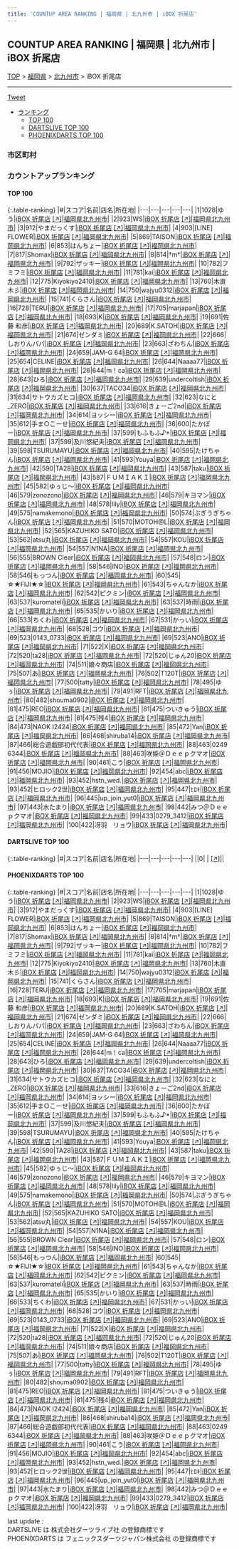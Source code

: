 ```yaml
---
title: 'COUNTUP AREA RANKING | 福岡県 | 北九州市 | iBOX 折尾店'
---
```

## COUNTUP AREA RANKING | 福岡県 | 北九州市 | iBOX 折尾店

[TOP](/darts/rank/) > [福岡県](/darts/rank/福岡県/) > [北九州市](/darts/rank/福岡県/北九州市/) > iBOX 折尾店

___

<a href="https://twitter.com/share?ref_src=twsrc%5Etfw" data-text="COUNTUP AREA RANKING | 福岡県北九州市iBOX 折尾店" class="twitter-share-button" data-hashtags="DARTSLIVE,PHOENIXDARTS,darts,ダーツ" data-show-count="false">Tweet</a>

* [ランキング](#カウントアップランキング)
    * [TOP 100](#top-100)
    * [DARTSLIVE TOP 100](#dartslive-top-100)
    * [PHOENIXDARTS TOP 100](#phoenixdarts-top-100)

### 市区町村

<ul>

</ul>

### カウントアップランキング

#### TOP 100



{:.table-ranking}
|#|スコア|名前|店名|所在地|
|---|---|---|---|---|
|1|1028|<span class="rank-name-pd">ゆう</span>|<a href="/darts/rank/shops/46142.html">iBOX 折尾店</a> <a href="https://vs.phoenixdarts.com/jp/shop/shopDetailInfo/s_46142?s_seq=46142">[↗]</a>|<a href="/darts/rank/福岡県/北九州市">福岡県北九州市</a>|
|2|923|<span class="rank-name-pd">WS</span>|<a href="/darts/rank/shops/46142.html">iBOX 折尾店</a> <a href="https://vs.phoenixdarts.com/jp/shop/shopDetailInfo/s_46142?s_seq=46142">[↗]</a>|<a href="/darts/rank/福岡県/北九州市">福岡県北九州市</a>|
|3|912|<span class="rank-name-pd">やまだっくす</span>|<a href="/darts/rank/shops/46142.html">iBOX 折尾店</a> <a href="https://vs.phoenixdarts.com/jp/shop/shopDetailInfo/s_46142?s_seq=46142">[↗]</a>|<a href="/darts/rank/福岡県/北九州市">福岡県北九州市</a>|
|4|903|<span class="rank-name-pd">[LINE] FLOWER</span>|<a href="/darts/rank/shops/46142.html">iBOX 折尾店</a> <a href="https://vs.phoenixdarts.com/jp/shop/shopDetailInfo/s_46142?s_seq=46142">[↗]</a>|<a href="/darts/rank/福岡県/北九州市">福岡県北九州市</a>|
|5|869|<span class="rank-name-pd">TAISON</span>|<a href="/darts/rank/shops/46142.html">iBOX 折尾店</a> <a href="https://vs.phoenixdarts.com/jp/shop/shopDetailInfo/s_46142?s_seq=46142">[↗]</a>|<a href="/darts/rank/福岡県/北九州市">福岡県北九州市</a>|
|6|853|<span class="rank-name-pd">はんちょー</span>|<a href="/darts/rank/shops/46142.html">iBOX 折尾店</a> <a href="https://vs.phoenixdarts.com/jp/shop/shopDetailInfo/s_46142?s_seq=46142">[↗]</a>|<a href="/darts/rank/福岡県/北九州市">福岡県北九州市</a>|
|7|817|<span class="rank-name-pd">Shomax</span>|<a href="/darts/rank/shops/46142.html">iBOX 折尾店</a> <a href="https://vs.phoenixdarts.com/jp/shop/shopDetailInfo/s_46142?s_seq=46142">[↗]</a>|<a href="/darts/rank/福岡県/北九州市">福岡県北九州市</a>|
|8|814|<span class="rank-name-pd">†m†</span>|<a href="/darts/rank/shops/46142.html">iBOX 折尾店</a> <a href="https://vs.phoenixdarts.com/jp/shop/shopDetailInfo/s_46142?s_seq=46142">[↗]</a>|<a href="/darts/rank/福岡県/北九州市">福岡県北九州市</a>|
|9|792|<span class="rank-name-pd">ザッキー</span>|<a href="/darts/rank/shops/46142.html">iBOX 折尾店</a> <a href="https://vs.phoenixdarts.com/jp/shop/shopDetailInfo/s_46142?s_seq=46142">[↗]</a>|<a href="/darts/rank/福岡県/北九州市">福岡県北九州市</a>|
|10|782|<span class="rank-name-pd">フミフミ</span>|<a href="/darts/rank/shops/46142.html">iBOX 折尾店</a> <a href="https://vs.phoenixdarts.com/jp/shop/shopDetailInfo/s_46142?s_seq=46142">[↗]</a>|<a href="/darts/rank/福岡県/北九州市">福岡県北九州市</a>|
|11|781|<span class="rank-name-pd">kai</span>|<a href="/darts/rank/shops/46142.html">iBOX 折尾店</a> <a href="https://vs.phoenixdarts.com/jp/shop/shopDetailInfo/s_46142?s_seq=46142">[↗]</a>|<a href="/darts/rank/福岡県/北九州市">福岡県北九州市</a>|
|12|775|<span class="rank-name-pd">Kiyokiyo2410</span>|<a href="/darts/rank/shops/46142.html">iBOX 折尾店</a> <a href="https://vs.phoenixdarts.com/jp/shop/shopDetailInfo/s_46142?s_seq=46142">[↗]</a>|<a href="/darts/rank/福岡県/北九州市">福岡県北九州市</a>|
|13|760|<span class="rank-name-pd">木直木彡</span>|<a href="/darts/rank/shops/46142.html">iBOX 折尾店</a> <a href="https://vs.phoenixdarts.com/jp/shop/shopDetailInfo/s_46142?s_seq=46142">[↗]</a>|<a href="/darts/rank/福岡県/北九州市">福岡県北九州市</a>|
|14|750|<span class="rank-name-pd">wajyu0312</span>|<a href="/darts/rank/shops/46142.html">iBOX 折尾店</a> <a href="https://vs.phoenixdarts.com/jp/shop/shopDetailInfo/s_46142?s_seq=46142">[↗]</a>|<a href="/darts/rank/福岡県/北九州市">福岡県北九州市</a>|
|15|741|<span class="rank-name-pd">くらさん</span>|<a href="/darts/rank/shops/46142.html">iBOX 折尾店</a> <a href="https://vs.phoenixdarts.com/jp/shop/shopDetailInfo/s_46142?s_seq=46142">[↗]</a>|<a href="/darts/rank/福岡県/北九州市">福岡県北九州市</a>|
|16|728|<span class="rank-name-pd">TERU</span>|<a href="/darts/rank/shops/46142.html">iBOX 折尾店</a> <a href="https://vs.phoenixdarts.com/jp/shop/shopDetailInfo/s_46142?s_seq=46142">[↗]</a>|<a href="/darts/rank/福岡県/北九州市">福岡県北九州市</a>|
|17|705|<span class="rank-name-pd">marjapan</span>|<a href="/darts/rank/shops/46142.html">iBOX 折尾店</a> <a href="https://vs.phoenixdarts.com/jp/shop/shopDetailInfo/s_46142?s_seq=46142">[↗]</a>|<a href="/darts/rank/福岡県/北九州市">福岡県北九州市</a>|
|18|693|<span class="rank-name-pd">K</span>|<a href="/darts/rank/shops/46142.html">iBOX 折尾店</a> <a href="https://vs.phoenixdarts.com/jp/shop/shopDetailInfo/s_46142?s_seq=46142">[↗]</a>|<a href="/darts/rank/福岡県/北九州市">福岡県北九州市</a>|
|19|691|<span class="rank-name-pd"><span class="pro-icon-pd"></span>佐藤 和彦</span>|<a href="/darts/rank/shops/46142.html">iBOX 折尾店</a> <a href="https://vs.phoenixdarts.com/jp/shop/shopDetailInfo/s_46142?s_seq=46142">[↗]</a>|<a href="/darts/rank/福岡県/北九州市">福岡県北九州市</a>|
|20|689|<span class="rank-name-pd">K.SATOH</span>|<a href="/darts/rank/shops/46142.html">iBOX 折尾店</a> <a href="https://vs.phoenixdarts.com/jp/shop/shopDetailInfo/s_46142?s_seq=46142">[↗]</a>|<a href="/darts/rank/福岡県/北九州市">福岡県北九州市</a>|
|21|674|<span class="rank-name-pd">ゼンダミ</span>|<a href="/darts/rank/shops/46142.html">iBOX 折尾店</a> <a href="https://vs.phoenixdarts.com/jp/shop/shopDetailInfo/s_46142?s_seq=46142">[↗]</a>|<a href="/darts/rank/福岡県/北九州市">福岡県北九州市</a>|
|22|666|<span class="rank-name-pd">しおりんパパ</span>|<a href="/darts/rank/shops/46142.html">iBOX 折尾店</a> <a href="https://vs.phoenixdarts.com/jp/shop/shopDetailInfo/s_46142?s_seq=46142">[↗]</a>|<a href="/darts/rank/福岡県/北九州市">福岡県北九州市</a>|
|23|663|<span class="rank-name-pd">ざわちん</span>|<a href="/darts/rank/shops/46142.html">iBOX 折尾店</a> <a href="https://vs.phoenixdarts.com/jp/shop/shopDetailInfo/s_46142?s_seq=46142">[↗]</a>|<a href="/darts/rank/福岡県/北九州市">福岡県北九州市</a>|
|24|659|<span class="rank-name-pd">JAM-G 64</span>|<a href="/darts/rank/shops/46142.html">iBOX 折尾店</a> <a href="https://vs.phoenixdarts.com/jp/shop/shopDetailInfo/s_46142?s_seq=46142">[↗]</a>|<a href="/darts/rank/福岡県/北九州市">福岡県北九州市</a>|
|25|654|<span class="rank-name-pd">CELINE</span>|<a href="/darts/rank/shops/46142.html">iBOX 折尾店</a> <a href="https://vs.phoenixdarts.com/jp/shop/shopDetailInfo/s_46142?s_seq=46142">[↗]</a>|<a href="/darts/rank/福岡県/北九州市">福岡県北九州市</a>|
|26|644|<span class="rank-name-pd">Naaaa77</span>|<a href="/darts/rank/shops/46142.html">iBOX 折尾店</a> <a href="https://vs.phoenixdarts.com/jp/shop/shopDetailInfo/s_46142?s_seq=46142">[↗]</a>|<a href="/darts/rank/福岡県/北九州市">福岡県北九州市</a>|
|26|644|<span class="rank-name-pd">m！ca</span>|<a href="/darts/rank/shops/46142.html">iBOX 折尾店</a> <a href="https://vs.phoenixdarts.com/jp/shop/shopDetailInfo/s_46142?s_seq=46142">[↗]</a>|<a href="/darts/rank/福岡県/北九州市">福岡県北九州市</a>|
|28|643|<span class="rank-name-pd">ひろ</span>|<a href="/darts/rank/shops/46142.html">iBOX 折尾店</a> <a href="https://vs.phoenixdarts.com/jp/shop/shopDetailInfo/s_46142?s_seq=46142">[↗]</a>|<a href="/darts/rank/福岡県/北九州市">福岡県北九州市</a>|
|29|639|<span class="rank-name-pd">undercoltish</span>|<a href="/darts/rank/shops/46142.html">iBOX 折尾店</a> <a href="https://vs.phoenixdarts.com/jp/shop/shopDetailInfo/s_46142?s_seq=46142">[↗]</a>|<a href="/darts/rank/福岡県/北九州市">福岡県北九州市</a>|
|30|637|<span class="rank-name-pd">TACO34</span>|<a href="/darts/rank/shops/46142.html">iBOX 折尾店</a> <a href="https://vs.phoenixdarts.com/jp/shop/shopDetailInfo/s_46142?s_seq=46142">[↗]</a>|<a href="/darts/rank/福岡県/北九州市">福岡県北九州市</a>|
|31|634|<span class="rank-name-pd">サトウカズヒコ</span>|<a href="/darts/rank/shops/46142.html">iBOX 折尾店</a> <a href="https://vs.phoenixdarts.com/jp/shop/shopDetailInfo/s_46142?s_seq=46142">[↗]</a>|<a href="/darts/rank/福岡県/北九州市">福岡県北九州市</a>|
|32|623|<span class="rank-name-pd">なにと_ZERO</span>|<a href="/darts/rank/shops/46142.html">iBOX 折尾店</a> <a href="https://vs.phoenixdarts.com/jp/shop/shopDetailInfo/s_46142?s_seq=46142">[↗]</a>|<a href="/darts/rank/福岡県/北九州市">福岡県北九州市</a>|
|33|616|<span class="rank-name-pd">きょーご2nd</span>|<a href="/darts/rank/shops/46142.html">iBOX 折尾店</a> <a href="https://vs.phoenixdarts.com/jp/shop/shopDetailInfo/s_46142?s_seq=46142">[↗]</a>|<a href="/darts/rank/福岡県/北九州市">福岡県北九州市</a>|
|34|614|<span class="rank-name-pd">ヨッシー</span>|<a href="/darts/rank/shops/46142.html">iBOX 折尾店</a> <a href="https://vs.phoenixdarts.com/jp/shop/shopDetailInfo/s_46142?s_seq=46142">[↗]</a>|<a href="/darts/rank/福岡県/北九州市">福岡県北九州市</a>|
|35|612|<span class="rank-name-pd">手ま○こーせ</span>|<a href="/darts/rank/shops/46142.html">iBOX 折尾店</a> <a href="https://vs.phoenixdarts.com/jp/shop/shopDetailInfo/s_46142?s_seq=46142">[↗]</a>|<a href="/darts/rank/福岡県/北九州市">福岡県北九州市</a>|
|36|600|<span class="rank-name-pd">たかぼー</span>|<a href="/darts/rank/shops/46142.html">iBOX 折尾店</a> <a href="https://vs.phoenixdarts.com/jp/shop/shopDetailInfo/s_46142?s_seq=46142">[↗]</a>|<a href="/darts/rank/福岡県/北九州市">福岡県北九州市</a>|
|37|599|<span class="rank-name-pd">もふもふ♪*</span>|<a href="/darts/rank/shops/46142.html">iBOX 折尾店</a> <a href="https://vs.phoenixdarts.com/jp/shop/shopDetailInfo/s_46142?s_seq=46142">[↗]</a>|<a href="/darts/rank/福岡県/北九州市">福岡県北九州市</a>|
|37|599|<span class="rank-name-pd">及川悠紀夫</span>|<a href="/darts/rank/shops/46142.html">iBOX 折尾店</a> <a href="https://vs.phoenixdarts.com/jp/shop/shopDetailInfo/s_46142?s_seq=46142">[↗]</a>|<a href="/darts/rank/福岡県/北九州市">福岡県北九州市</a>|
|39|598|<span class="rank-name-pd">TSURUMAYU</span>|<a href="/darts/rank/shops/46142.html">iBOX 折尾店</a> <a href="https://vs.phoenixdarts.com/jp/shop/shopDetailInfo/s_46142?s_seq=46142">[↗]</a>|<a href="/darts/rank/福岡県/北九州市">福岡県北九州市</a>|
|40|595|<span class="rank-name-pd">たけちゃん</span>|<a href="/darts/rank/shops/46142.html">iBOX 折尾店</a> <a href="https://vs.phoenixdarts.com/jp/shop/shopDetailInfo/s_46142?s_seq=46142">[↗]</a>|<a href="/darts/rank/福岡県/北九州市">福岡県北九州市</a>|
|41|593|<span class="rank-name-pd">Youya</span>|<a href="/darts/rank/shops/46142.html">iBOX 折尾店</a> <a href="https://vs.phoenixdarts.com/jp/shop/shopDetailInfo/s_46142?s_seq=46142">[↗]</a>|<a href="/darts/rank/福岡県/北九州市">福岡県北九州市</a>|
|42|590|<span class="rank-name-pd">TA28</span>|<a href="/darts/rank/shops/46142.html">iBOX 折尾店</a> <a href="https://vs.phoenixdarts.com/jp/shop/shopDetailInfo/s_46142?s_seq=46142">[↗]</a>|<a href="/darts/rank/福岡県/北九州市">福岡県北九州市</a>|
|43|587|<span class="rank-name-pd">taku</span>|<a href="/darts/rank/shops/46142.html">iBOX 折尾店</a> <a href="https://vs.phoenixdarts.com/jp/shop/shopDetailInfo/s_46142?s_seq=46142">[↗]</a>|<a href="/darts/rank/福岡県/北九州市">福岡県北九州市</a>|
|43|587|<span class="rank-name-pd">ＦＵＭＩＡＫＩ</span>|<a href="/darts/rank/shops/46142.html">iBOX 折尾店</a> <a href="https://vs.phoenixdarts.com/jp/shop/shopDetailInfo/s_46142?s_seq=46142">[↗]</a>|<a href="/darts/rank/福岡県/北九州市">福岡県北九州市</a>|
|45|582|<span class="rank-name-pd">ゆぅじ〜</span>|<a href="/darts/rank/shops/46142.html">iBOX 折尾店</a> <a href="https://vs.phoenixdarts.com/jp/shop/shopDetailInfo/s_46142?s_seq=46142">[↗]</a>|<a href="/darts/rank/福岡県/北九州市">福岡県北九州市</a>|
|46|579|<span class="rank-name-pd">zonozono</span>|<a href="/darts/rank/shops/46142.html">iBOX 折尾店</a> <a href="https://vs.phoenixdarts.com/jp/shop/shopDetailInfo/s_46142?s_seq=46142">[↗]</a>|<a href="/darts/rank/福岡県/北九州市">福岡県北九州市</a>|
|46|579|<span class="rank-name-pd">キヨマン</span>|<a href="/darts/rank/shops/46142.html">iBOX 折尾店</a> <a href="https://vs.phoenixdarts.com/jp/shop/shopDetailInfo/s_46142?s_seq=46142">[↗]</a>|<a href="/darts/rank/福岡県/北九州市">福岡県北九州市</a>|
|48|578|<span class="rank-name-pd">lily</span>|<a href="/darts/rank/shops/46142.html">iBOX 折尾店</a> <a href="https://vs.phoenixdarts.com/jp/shop/shopDetailInfo/s_46142?s_seq=46142">[↗]</a>|<a href="/darts/rank/福岡県/北九州市">福岡県北九州市</a>|
|49|575|<span class="rank-name-pd">namakemono</span>|<a href="/darts/rank/shops/46142.html">iBOX 折尾店</a> <a href="https://vs.phoenixdarts.com/jp/shop/shopDetailInfo/s_46142?s_seq=46142">[↗]</a>|<a href="/darts/rank/福岡県/北九州市">福岡県北九州市</a>|
|50|574|<span class="rank-name-pd">ぶぎうぎちゃん</span>|<a href="/darts/rank/shops/46142.html">iBOX 折尾店</a> <a href="https://vs.phoenixdarts.com/jp/shop/shopDetailInfo/s_46142?s_seq=46142">[↗]</a>|<a href="/darts/rank/福岡県/北九州市">福岡県北九州市</a>|
|51|570|<span class="rank-name-pd">MOTOH@L</span>|<a href="/darts/rank/shops/46142.html">iBOX 折尾店</a> <a href="https://vs.phoenixdarts.com/jp/shop/shopDetailInfo/s_46142?s_seq=46142">[↗]</a>|<a href="/darts/rank/福岡県/北九州市">福岡県北九州市</a>|
|52|565|<span class="rank-name-pd">KAZUHIKO SATO</span>|<a href="/darts/rank/shops/46142.html">iBOX 折尾店</a> <a href="https://vs.phoenixdarts.com/jp/shop/shopDetailInfo/s_46142?s_seq=46142">[↗]</a>|<a href="/darts/rank/福岡県/北九州市">福岡県北九州市</a>|
|53|562|<span class="rank-name-pd">atsu丸</span>|<a href="/darts/rank/shops/46142.html">iBOX 折尾店</a> <a href="https://vs.phoenixdarts.com/jp/shop/shopDetailInfo/s_46142?s_seq=46142">[↗]</a>|<a href="/darts/rank/福岡県/北九州市">福岡県北九州市</a>|
|54|557|<span class="rank-name-pd">KOU</span>|<a href="/darts/rank/shops/46142.html">iBOX 折尾店</a> <a href="https://vs.phoenixdarts.com/jp/shop/shopDetailInfo/s_46142?s_seq=46142">[↗]</a>|<a href="/darts/rank/福岡県/北九州市">福岡県北九州市</a>|
|54|557|<span class="rank-name-pd">N1NA</span>|<a href="/darts/rank/shops/46142.html">iBOX 折尾店</a> <a href="https://vs.phoenixdarts.com/jp/shop/shopDetailInfo/s_46142?s_seq=46142">[↗]</a>|<a href="/darts/rank/福岡県/北九州市">福岡県北九州市</a>|
|56|555|<span class="rank-name-pd">BROWN Clear</span>|<a href="/darts/rank/shops/46142.html">iBOX 折尾店</a> <a href="https://vs.phoenixdarts.com/jp/shop/shopDetailInfo/s_46142?s_seq=46142">[↗]</a>|<a href="/darts/rank/福岡県/北九州市">福岡県北九州市</a>|
|57|548|<span class="rank-name-pd">ロン</span>|<a href="/darts/rank/shops/46142.html">iBOX 折尾店</a> <a href="https://vs.phoenixdarts.com/jp/shop/shopDetailInfo/s_46142?s_seq=46142">[↗]</a>|<a href="/darts/rank/福岡県/北九州市">福岡県北九州市</a>|
|58|546|<span class="rank-name-pd">INO</span>|<a href="/darts/rank/shops/46142.html">iBOX 折尾店</a> <a href="https://vs.phoenixdarts.com/jp/shop/shopDetailInfo/s_46142?s_seq=46142">[↗]</a>|<a href="/darts/rank/福岡県/北九州市">福岡県北九州市</a>|
|58|546|<span class="rank-name-pd">もっつん</span>|<a href="/darts/rank/shops/46142.html">iBOX 折尾店</a> <a href="https://vs.phoenixdarts.com/jp/shop/shopDetailInfo/s_46142?s_seq=46142">[↗]</a>|<a href="/darts/rank/福岡県/北九州市">福岡県北九州市</a>|
|60|545|<span class="rank-name-pd">☆★FIJI★☆</span>|<a href="/darts/rank/shops/46142.html">iBOX 折尾店</a> <a href="https://vs.phoenixdarts.com/jp/shop/shopDetailInfo/s_46142?s_seq=46142">[↗]</a>|<a href="/darts/rank/福岡県/北九州市">福岡県北九州市</a>|
|61|543|<span class="rank-name-pd">ちゃんなか</span>|<a href="/darts/rank/shops/46142.html">iBOX 折尾店</a> <a href="https://vs.phoenixdarts.com/jp/shop/shopDetailInfo/s_46142?s_seq=46142">[↗]</a>|<a href="/darts/rank/福岡県/北九州市">福岡県北九州市</a>|
|62|542|<span class="rank-name-pd">ピクミン</span>|<a href="/darts/rank/shops/46142.html">iBOX 折尾店</a> <a href="https://vs.phoenixdarts.com/jp/shop/shopDetailInfo/s_46142?s_seq=46142">[↗]</a>|<a href="/darts/rank/福岡県/北九州市">福岡県北九州市</a>|
|63|537|<span class="rank-name-pd">kuromateli</span>|<a href="/darts/rank/shops/46142.html">iBOX 折尾店</a> <a href="https://vs.phoenixdarts.com/jp/shop/shopDetailInfo/s_46142?s_seq=46142">[↗]</a>|<a href="/darts/rank/福岡県/北九州市">福岡県北九州市</a>|
|63|537|<span class="rank-name-pd">時雨</span>|<a href="/darts/rank/shops/46142.html">iBOX 折尾店</a> <a href="https://vs.phoenixdarts.com/jp/shop/shopDetailInfo/s_46142?s_seq=46142">[↗]</a>|<a href="/darts/rank/福岡県/北九州市">福岡県北九州市</a>|
|65|535|<span class="rank-name-pd">かいり</span>|<a href="/darts/rank/shops/46142.html">iBOX 折尾店</a> <a href="https://vs.phoenixdarts.com/jp/shop/shopDetailInfo/s_46142?s_seq=46142">[↗]</a>|<a href="/darts/rank/福岡県/北九州市">福岡県北九州市</a>|
|66|533|<span class="rank-name-pd">ちくわ</span>|<a href="/darts/rank/shops/46142.html">iBOX 折尾店</a> <a href="https://vs.phoenixdarts.com/jp/shop/shopDetailInfo/s_46142?s_seq=46142">[↗]</a>|<a href="/darts/rank/福岡県/北九州市">福岡県北九州市</a>|
|67|531|<span class="rank-name-pd">かっい</span>|<a href="/darts/rank/shops/46142.html">iBOX 折尾店</a> <a href="https://vs.phoenixdarts.com/jp/shop/shopDetailInfo/s_46142?s_seq=46142">[↗]</a>|<a href="/darts/rank/福岡県/北九州市">福岡県北九州市</a>|
|68|528|<span class="rank-name-pd">コウ</span>|<a href="/darts/rank/shops/46142.html">iBOX 折尾店</a> <a href="https://vs.phoenixdarts.com/jp/shop/shopDetailInfo/s_46142?s_seq=46142">[↗]</a>|<a href="/darts/rank/福岡県/北九州市">福岡県北九州市</a>|
|69|523|<span class="rank-name-pd">0143_0733</span>|<a href="/darts/rank/shops/46142.html">iBOX 折尾店</a> <a href="https://vs.phoenixdarts.com/jp/shop/shopDetailInfo/s_46142?s_seq=46142">[↗]</a>|<a href="/darts/rank/福岡県/北九州市">福岡県北九州市</a>|
|69|523|<span class="rank-name-pd">ANO</span>|<a href="/darts/rank/shops/46142.html">iBOX 折尾店</a> <a href="https://vs.phoenixdarts.com/jp/shop/shopDetailInfo/s_46142?s_seq=46142">[↗]</a>|<a href="/darts/rank/福岡県/北九州市">福岡県北九州市</a>|
|71|522|<span class="rank-name-pd">X</span>|<a href="/darts/rank/shops/46142.html">iBOX 折尾店</a> <a href="https://vs.phoenixdarts.com/jp/shop/shopDetailInfo/s_46142?s_seq=46142">[↗]</a>|<a href="/darts/rank/福岡県/北九州市">福岡県北九州市</a>|
|72|520|<span class="rank-name-pd">ta28</span>|<a href="/darts/rank/shops/46142.html">iBOX 折尾店</a> <a href="https://vs.phoenixdarts.com/jp/shop/shopDetailInfo/s_46142?s_seq=46142">[↗]</a>|<a href="/darts/rank/福岡県/北九州市">福岡県北九州市</a>|
|72|520|<span class="rank-name-pd">じゅん20</span>|<a href="/darts/rank/shops/46142.html">iBOX 折尾店</a> <a href="https://vs.phoenixdarts.com/jp/shop/shopDetailInfo/s_46142?s_seq=46142">[↗]</a>|<a href="/darts/rank/福岡県/北九州市">福岡県北九州市</a>|
|74|511|<span class="rank-name-pd">娘々商店</span>|<a href="/darts/rank/shops/46142.html">iBOX 折尾店</a> <a href="https://vs.phoenixdarts.com/jp/shop/shopDetailInfo/s_46142?s_seq=46142">[↗]</a>|<a href="/darts/rank/福岡県/北九州市">福岡県北九州市</a>|
|75|507|<span class="rank-name-pd">あ</span>|<a href="/darts/rank/shops/46142.html">iBOX 折尾店</a> <a href="https://vs.phoenixdarts.com/jp/shop/shopDetailInfo/s_46142?s_seq=46142">[↗]</a>|<a href="/darts/rank/福岡県/北九州市">福岡県北九州市</a>|
|76|502|<span class="rank-name-pd">T120T</span>|<a href="/darts/rank/shops/46142.html">iBOX 折尾店</a> <a href="https://vs.phoenixdarts.com/jp/shop/shopDetailInfo/s_46142?s_seq=46142">[↗]</a>|<a href="/darts/rank/福岡県/北九州市">福岡県北九州市</a>|
|77|500|<span class="rank-name-pd">tatty</span>|<a href="/darts/rank/shops/46142.html">iBOX 折尾店</a> <a href="https://vs.phoenixdarts.com/jp/shop/shopDetailInfo/s_46142?s_seq=46142">[↗]</a>|<a href="/darts/rank/福岡県/北九州市">福岡県北九州市</a>|
|78|495|<span class="rank-name-pd">ゆぅ</span>|<a href="/darts/rank/shops/46142.html">iBOX 折尾店</a> <a href="https://vs.phoenixdarts.com/jp/shop/shopDetailInfo/s_46142?s_seq=46142">[↗]</a>|<a href="/darts/rank/福岡県/北九州市">福岡県北九州市</a>|
|79|491|<span class="rank-name-pd">RFT</span>|<a href="/darts/rank/shops/46142.html">iBOX 折尾店</a> <a href="https://vs.phoenixdarts.com/jp/shop/shopDetailInfo/s_46142?s_seq=46142">[↗]</a>|<a href="/darts/rank/福岡県/北九州市">福岡県北九州市</a>|
|80|482|<span class="rank-name-pd">shouma0902</span>|<a href="/darts/rank/shops/46142.html">iBOX 折尾店</a> <a href="https://vs.phoenixdarts.com/jp/shop/shopDetailInfo/s_46142?s_seq=46142">[↗]</a>|<a href="/darts/rank/福岡県/北九州市">福岡県北九州市</a>|
|81|475|<span class="rank-name-pd">REO</span>|<a href="/darts/rank/shops/46142.html">iBOX 折尾店</a> <a href="https://vs.phoenixdarts.com/jp/shop/shopDetailInfo/s_46142?s_seq=46142">[↗]</a>|<a href="/darts/rank/福岡県/北九州市">福岡県北九州市</a>|
|81|475|<span class="rank-name-pd">ついきゅう</span>|<a href="/darts/rank/shops/46142.html">iBOX 折尾店</a> <a href="https://vs.phoenixdarts.com/jp/shop/shopDetailInfo/s_46142?s_seq=46142">[↗]</a>|<a href="/darts/rank/福岡県/北九州市">福岡県北九州市</a>|
|81|475|<span class="rank-name-pd">残4</span>|<a href="/darts/rank/shops/46142.html">iBOX 折尾店</a> <a href="https://vs.phoenixdarts.com/jp/shop/shopDetailInfo/s_46142?s_seq=46142">[↗]</a>|<a href="/darts/rank/福岡県/北九州市">福岡県北九州市</a>|
|84|473|<span class="rank-name-pd">NAOK I2424</span>|<a href="/darts/rank/shops/46142.html">iBOX 折尾店</a> <a href="https://vs.phoenixdarts.com/jp/shop/shopDetailInfo/s_46142?s_seq=46142">[↗]</a>|<a href="/darts/rank/福岡県/北九州市">福岡県北九州市</a>|
|85|472|<span class="rank-name-pd">Yan</span>|<a href="/darts/rank/shops/46142.html">iBOX 折尾店</a> <a href="https://vs.phoenixdarts.com/jp/shop/shopDetailInfo/s_46142?s_seq=46142">[↗]</a>|<a href="/darts/rank/福岡県/北九州市">福岡県北九州市</a>|
|86|468|<span class="rank-name-pd">shiruba14</span>|<a href="/darts/rank/shops/46142.html">iBOX 折尾店</a> <a href="https://vs.phoenixdarts.com/jp/shop/shopDetailInfo/s_46142?s_seq=46142">[↗]</a>|<a href="/darts/rank/福岡県/北九州市">福岡県北九州市</a>|
|87|466|<span class="rank-name-pd">総合遊戯部初代代表</span>|<a href="/darts/rank/shops/46142.html">iBOX 折尾店</a> <a href="https://vs.phoenixdarts.com/jp/shop/shopDetailInfo/s_46142?s_seq=46142">[↗]</a>|<a href="/darts/rank/福岡県/北九州市">福岡県北九州市</a>|
|88|463|<span class="rank-name-pd">0249 6344</span>|<a href="/darts/rank/shops/46142.html">iBOX 折尾店</a> <a href="https://vs.phoenixdarts.com/jp/shop/shopDetailInfo/s_46142?s_seq=46142">[↗]</a>|<a href="/darts/rank/福岡県/北九州市">福岡県北九州市</a>|
|88|463|<span class="rank-name-pd">咲姫＠Ｄｅｅｐクマオ</span>|<a href="/darts/rank/shops/46142.html">iBOX 折尾店</a> <a href="https://vs.phoenixdarts.com/jp/shop/shopDetailInfo/s_46142?s_seq=46142">[↗]</a>|<a href="/darts/rank/福岡県/北九州市">福岡県北九州市</a>|
|90|461|<span class="rank-name-pd">こう</span>|<a href="/darts/rank/shops/46142.html">iBOX 折尾店</a> <a href="https://vs.phoenixdarts.com/jp/shop/shopDetailInfo/s_46142?s_seq=46142">[↗]</a>|<a href="/darts/rank/福岡県/北九州市">福岡県北九州市</a>|
|91|456|<span class="rank-name-pd">MOJIO</span>|<a href="/darts/rank/shops/46142.html">iBOX 折尾店</a> <a href="https://vs.phoenixdarts.com/jp/shop/shopDetailInfo/s_46142?s_seq=46142">[↗]</a>|<a href="/darts/rank/福岡県/北九州市">福岡県北九州市</a>|
|92|454|<span class="rank-name-pd">abc</span>|<a href="/darts/rank/shops/46142.html">iBOX 折尾店</a> <a href="https://vs.phoenixdarts.com/jp/shop/shopDetailInfo/s_46142?s_seq=46142">[↗]</a>|<a href="/darts/rank/福岡県/北九州市">福岡県北九州市</a>|
|93|452|<span class="rank-name-pd">hstn_wed.</span>|<a href="/darts/rank/shops/46142.html">iBOX 折尾店</a> <a href="https://vs.phoenixdarts.com/jp/shop/shopDetailInfo/s_46142?s_seq=46142">[↗]</a>|<a href="/darts/rank/福岡県/北九州市">福岡県北九州市</a>|
|93|452|<span class="rank-name-pd">ヒロック2世</span>|<a href="/darts/rank/shops/46142.html">iBOX 折尾店</a> <a href="https://vs.phoenixdarts.com/jp/shop/shopDetailInfo/s_46142?s_seq=46142">[↗]</a>|<a href="/darts/rank/福岡県/北九州市">福岡県北九州市</a>|
|95|447|<span class="rank-name-pd">ﾋﾛｷ</span>|<a href="/darts/rank/shops/46142.html">iBOX 折尾店</a> <a href="https://vs.phoenixdarts.com/jp/shop/shopDetailInfo/s_46142?s_seq=46142">[↗]</a>|<a href="/darts/rank/福岡県/北九州市">福岡県北九州市</a>|
|96|445|<span class="rank-name-pd">up_join_yut0</span>|<a href="/darts/rank/shops/46142.html">iBOX 折尾店</a> <a href="https://vs.phoenixdarts.com/jp/shop/shopDetailInfo/s_46142?s_seq=46142">[↗]</a>|<a href="/darts/rank/福岡県/北九州市">福岡県北九州市</a>|
|97|443|<span class="rank-name-pd">水たまり</span>|<a href="/darts/rank/shops/46142.html">iBOX 折尾店</a> <a href="https://vs.phoenixdarts.com/jp/shop/shopDetailInfo/s_46142?s_seq=46142">[↗]</a>|<a href="/darts/rank/福岡県/北九州市">福岡県北九州市</a>|
|98|442|<span class="rank-name-pd">みつ＠Ｄｅｅｐクマオ</span>|<a href="/darts/rank/shops/46142.html">iBOX 折尾店</a> <a href="https://vs.phoenixdarts.com/jp/shop/shopDetailInfo/s_46142?s_seq=46142">[↗]</a>|<a href="/darts/rank/福岡県/北九州市">福岡県北九州市</a>|
|99|433|<span class="rank-name-pd">0279_3412</span>|<a href="/darts/rank/shops/46142.html">iBOX 折尾店</a> <a href="https://vs.phoenixdarts.com/jp/shop/shopDetailInfo/s_46142?s_seq=46142">[↗]</a>|<a href="/darts/rank/福岡県/北九州市">福岡県北九州市</a>|
|100|422|<span class="rank-name-pd">冴羽　リョウ</span>|<a href="/darts/rank/shops/46142.html">iBOX 折尾店</a> <a href="https://vs.phoenixdarts.com/jp/shop/shopDetailInfo/s_46142?s_seq=46142">[↗]</a>|<a href="/darts/rank/福岡県/北九州市">福岡県北九州市</a>|


#### DARTSLIVE TOP 100



{:.table-ranking}
|#|スコア|名前|店名|所在地|
|---|---|---|---|---|
||0|<span class="rank-name-dl"> </span>|<a href="/darts/rank/shops/.html"></a> <a href="">[↗]</a>|<a href="/darts/rank//"></a>|


#### PHOENIXDARTS TOP 100



{:.table-ranking}
|#|スコア|名前|店名|所在地|
|---|---|---|---|---|
|1|1028|<span class="rank-name-pd">ゆう</span>|<a href="/darts/rank/shops/46142.html">iBOX 折尾店</a> <a href="https://vs.phoenixdarts.com/jp/shop/shopDetailInfo/s_46142?s_seq=46142">[↗]</a>|<a href="/darts/rank/福岡県/北九州市">福岡県北九州市</a>|
|2|923|<span class="rank-name-pd">WS</span>|<a href="/darts/rank/shops/46142.html">iBOX 折尾店</a> <a href="https://vs.phoenixdarts.com/jp/shop/shopDetailInfo/s_46142?s_seq=46142">[↗]</a>|<a href="/darts/rank/福岡県/北九州市">福岡県北九州市</a>|
|3|912|<span class="rank-name-pd">やまだっくす</span>|<a href="/darts/rank/shops/46142.html">iBOX 折尾店</a> <a href="https://vs.phoenixdarts.com/jp/shop/shopDetailInfo/s_46142?s_seq=46142">[↗]</a>|<a href="/darts/rank/福岡県/北九州市">福岡県北九州市</a>|
|4|903|<span class="rank-name-pd">[LINE] FLOWER</span>|<a href="/darts/rank/shops/46142.html">iBOX 折尾店</a> <a href="https://vs.phoenixdarts.com/jp/shop/shopDetailInfo/s_46142?s_seq=46142">[↗]</a>|<a href="/darts/rank/福岡県/北九州市">福岡県北九州市</a>|
|5|869|<span class="rank-name-pd">TAISON</span>|<a href="/darts/rank/shops/46142.html">iBOX 折尾店</a> <a href="https://vs.phoenixdarts.com/jp/shop/shopDetailInfo/s_46142?s_seq=46142">[↗]</a>|<a href="/darts/rank/福岡県/北九州市">福岡県北九州市</a>|
|6|853|<span class="rank-name-pd">はんちょー</span>|<a href="/darts/rank/shops/46142.html">iBOX 折尾店</a> <a href="https://vs.phoenixdarts.com/jp/shop/shopDetailInfo/s_46142?s_seq=46142">[↗]</a>|<a href="/darts/rank/福岡県/北九州市">福岡県北九州市</a>|
|7|817|<span class="rank-name-pd">Shomax</span>|<a href="/darts/rank/shops/46142.html">iBOX 折尾店</a> <a href="https://vs.phoenixdarts.com/jp/shop/shopDetailInfo/s_46142?s_seq=46142">[↗]</a>|<a href="/darts/rank/福岡県/北九州市">福岡県北九州市</a>|
|8|814|<span class="rank-name-pd">†m†</span>|<a href="/darts/rank/shops/46142.html">iBOX 折尾店</a> <a href="https://vs.phoenixdarts.com/jp/shop/shopDetailInfo/s_46142?s_seq=46142">[↗]</a>|<a href="/darts/rank/福岡県/北九州市">福岡県北九州市</a>|
|9|792|<span class="rank-name-pd">ザッキー</span>|<a href="/darts/rank/shops/46142.html">iBOX 折尾店</a> <a href="https://vs.phoenixdarts.com/jp/shop/shopDetailInfo/s_46142?s_seq=46142">[↗]</a>|<a href="/darts/rank/福岡県/北九州市">福岡県北九州市</a>|
|10|782|<span class="rank-name-pd">フミフミ</span>|<a href="/darts/rank/shops/46142.html">iBOX 折尾店</a> <a href="https://vs.phoenixdarts.com/jp/shop/shopDetailInfo/s_46142?s_seq=46142">[↗]</a>|<a href="/darts/rank/福岡県/北九州市">福岡県北九州市</a>|
|11|781|<span class="rank-name-pd">kai</span>|<a href="/darts/rank/shops/46142.html">iBOX 折尾店</a> <a href="https://vs.phoenixdarts.com/jp/shop/shopDetailInfo/s_46142?s_seq=46142">[↗]</a>|<a href="/darts/rank/福岡県/北九州市">福岡県北九州市</a>|
|12|775|<span class="rank-name-pd">Kiyokiyo2410</span>|<a href="/darts/rank/shops/46142.html">iBOX 折尾店</a> <a href="https://vs.phoenixdarts.com/jp/shop/shopDetailInfo/s_46142?s_seq=46142">[↗]</a>|<a href="/darts/rank/福岡県/北九州市">福岡県北九州市</a>|
|13|760|<span class="rank-name-pd">木直木彡</span>|<a href="/darts/rank/shops/46142.html">iBOX 折尾店</a> <a href="https://vs.phoenixdarts.com/jp/shop/shopDetailInfo/s_46142?s_seq=46142">[↗]</a>|<a href="/darts/rank/福岡県/北九州市">福岡県北九州市</a>|
|14|750|<span class="rank-name-pd">wajyu0312</span>|<a href="/darts/rank/shops/46142.html">iBOX 折尾店</a> <a href="https://vs.phoenixdarts.com/jp/shop/shopDetailInfo/s_46142?s_seq=46142">[↗]</a>|<a href="/darts/rank/福岡県/北九州市">福岡県北九州市</a>|
|15|741|<span class="rank-name-pd">くらさん</span>|<a href="/darts/rank/shops/46142.html">iBOX 折尾店</a> <a href="https://vs.phoenixdarts.com/jp/shop/shopDetailInfo/s_46142?s_seq=46142">[↗]</a>|<a href="/darts/rank/福岡県/北九州市">福岡県北九州市</a>|
|16|728|<span class="rank-name-pd">TERU</span>|<a href="/darts/rank/shops/46142.html">iBOX 折尾店</a> <a href="https://vs.phoenixdarts.com/jp/shop/shopDetailInfo/s_46142?s_seq=46142">[↗]</a>|<a href="/darts/rank/福岡県/北九州市">福岡県北九州市</a>|
|17|705|<span class="rank-name-pd">marjapan</span>|<a href="/darts/rank/shops/46142.html">iBOX 折尾店</a> <a href="https://vs.phoenixdarts.com/jp/shop/shopDetailInfo/s_46142?s_seq=46142">[↗]</a>|<a href="/darts/rank/福岡県/北九州市">福岡県北九州市</a>|
|18|693|<span class="rank-name-pd">K</span>|<a href="/darts/rank/shops/46142.html">iBOX 折尾店</a> <a href="https://vs.phoenixdarts.com/jp/shop/shopDetailInfo/s_46142?s_seq=46142">[↗]</a>|<a href="/darts/rank/福岡県/北九州市">福岡県北九州市</a>|
|19|691|<span class="rank-name-pd"><span class="pro-icon-pd"></span>佐藤 和彦</span>|<a href="/darts/rank/shops/46142.html">iBOX 折尾店</a> <a href="https://vs.phoenixdarts.com/jp/shop/shopDetailInfo/s_46142?s_seq=46142">[↗]</a>|<a href="/darts/rank/福岡県/北九州市">福岡県北九州市</a>|
|20|689|<span class="rank-name-pd">K.SATOH</span>|<a href="/darts/rank/shops/46142.html">iBOX 折尾店</a> <a href="https://vs.phoenixdarts.com/jp/shop/shopDetailInfo/s_46142?s_seq=46142">[↗]</a>|<a href="/darts/rank/福岡県/北九州市">福岡県北九州市</a>|
|21|674|<span class="rank-name-pd">ゼンダミ</span>|<a href="/darts/rank/shops/46142.html">iBOX 折尾店</a> <a href="https://vs.phoenixdarts.com/jp/shop/shopDetailInfo/s_46142?s_seq=46142">[↗]</a>|<a href="/darts/rank/福岡県/北九州市">福岡県北九州市</a>|
|22|666|<span class="rank-name-pd">しおりんパパ</span>|<a href="/darts/rank/shops/46142.html">iBOX 折尾店</a> <a href="https://vs.phoenixdarts.com/jp/shop/shopDetailInfo/s_46142?s_seq=46142">[↗]</a>|<a href="/darts/rank/福岡県/北九州市">福岡県北九州市</a>|
|23|663|<span class="rank-name-pd">ざわちん</span>|<a href="/darts/rank/shops/46142.html">iBOX 折尾店</a> <a href="https://vs.phoenixdarts.com/jp/shop/shopDetailInfo/s_46142?s_seq=46142">[↗]</a>|<a href="/darts/rank/福岡県/北九州市">福岡県北九州市</a>|
|24|659|<span class="rank-name-pd">JAM-G 64</span>|<a href="/darts/rank/shops/46142.html">iBOX 折尾店</a> <a href="https://vs.phoenixdarts.com/jp/shop/shopDetailInfo/s_46142?s_seq=46142">[↗]</a>|<a href="/darts/rank/福岡県/北九州市">福岡県北九州市</a>|
|25|654|<span class="rank-name-pd">CELINE</span>|<a href="/darts/rank/shops/46142.html">iBOX 折尾店</a> <a href="https://vs.phoenixdarts.com/jp/shop/shopDetailInfo/s_46142?s_seq=46142">[↗]</a>|<a href="/darts/rank/福岡県/北九州市">福岡県北九州市</a>|
|26|644|<span class="rank-name-pd">Naaaa77</span>|<a href="/darts/rank/shops/46142.html">iBOX 折尾店</a> <a href="https://vs.phoenixdarts.com/jp/shop/shopDetailInfo/s_46142?s_seq=46142">[↗]</a>|<a href="/darts/rank/福岡県/北九州市">福岡県北九州市</a>|
|26|644|<span class="rank-name-pd">m！ca</span>|<a href="/darts/rank/shops/46142.html">iBOX 折尾店</a> <a href="https://vs.phoenixdarts.com/jp/shop/shopDetailInfo/s_46142?s_seq=46142">[↗]</a>|<a href="/darts/rank/福岡県/北九州市">福岡県北九州市</a>|
|28|643|<span class="rank-name-pd">ひろ</span>|<a href="/darts/rank/shops/46142.html">iBOX 折尾店</a> <a href="https://vs.phoenixdarts.com/jp/shop/shopDetailInfo/s_46142?s_seq=46142">[↗]</a>|<a href="/darts/rank/福岡県/北九州市">福岡県北九州市</a>|
|29|639|<span class="rank-name-pd">undercoltish</span>|<a href="/darts/rank/shops/46142.html">iBOX 折尾店</a> <a href="https://vs.phoenixdarts.com/jp/shop/shopDetailInfo/s_46142?s_seq=46142">[↗]</a>|<a href="/darts/rank/福岡県/北九州市">福岡県北九州市</a>|
|30|637|<span class="rank-name-pd">TACO34</span>|<a href="/darts/rank/shops/46142.html">iBOX 折尾店</a> <a href="https://vs.phoenixdarts.com/jp/shop/shopDetailInfo/s_46142?s_seq=46142">[↗]</a>|<a href="/darts/rank/福岡県/北九州市">福岡県北九州市</a>|
|31|634|<span class="rank-name-pd">サトウカズヒコ</span>|<a href="/darts/rank/shops/46142.html">iBOX 折尾店</a> <a href="https://vs.phoenixdarts.com/jp/shop/shopDetailInfo/s_46142?s_seq=46142">[↗]</a>|<a href="/darts/rank/福岡県/北九州市">福岡県北九州市</a>|
|32|623|<span class="rank-name-pd">なにと_ZERO</span>|<a href="/darts/rank/shops/46142.html">iBOX 折尾店</a> <a href="https://vs.phoenixdarts.com/jp/shop/shopDetailInfo/s_46142?s_seq=46142">[↗]</a>|<a href="/darts/rank/福岡県/北九州市">福岡県北九州市</a>|
|33|616|<span class="rank-name-pd">きょーご2nd</span>|<a href="/darts/rank/shops/46142.html">iBOX 折尾店</a> <a href="https://vs.phoenixdarts.com/jp/shop/shopDetailInfo/s_46142?s_seq=46142">[↗]</a>|<a href="/darts/rank/福岡県/北九州市">福岡県北九州市</a>|
|34|614|<span class="rank-name-pd">ヨッシー</span>|<a href="/darts/rank/shops/46142.html">iBOX 折尾店</a> <a href="https://vs.phoenixdarts.com/jp/shop/shopDetailInfo/s_46142?s_seq=46142">[↗]</a>|<a href="/darts/rank/福岡県/北九州市">福岡県北九州市</a>|
|35|612|<span class="rank-name-pd">手ま○こーせ</span>|<a href="/darts/rank/shops/46142.html">iBOX 折尾店</a> <a href="https://vs.phoenixdarts.com/jp/shop/shopDetailInfo/s_46142?s_seq=46142">[↗]</a>|<a href="/darts/rank/福岡県/北九州市">福岡県北九州市</a>|
|36|600|<span class="rank-name-pd">たかぼー</span>|<a href="/darts/rank/shops/46142.html">iBOX 折尾店</a> <a href="https://vs.phoenixdarts.com/jp/shop/shopDetailInfo/s_46142?s_seq=46142">[↗]</a>|<a href="/darts/rank/福岡県/北九州市">福岡県北九州市</a>|
|37|599|<span class="rank-name-pd">もふもふ♪*</span>|<a href="/darts/rank/shops/46142.html">iBOX 折尾店</a> <a href="https://vs.phoenixdarts.com/jp/shop/shopDetailInfo/s_46142?s_seq=46142">[↗]</a>|<a href="/darts/rank/福岡県/北九州市">福岡県北九州市</a>|
|37|599|<span class="rank-name-pd">及川悠紀夫</span>|<a href="/darts/rank/shops/46142.html">iBOX 折尾店</a> <a href="https://vs.phoenixdarts.com/jp/shop/shopDetailInfo/s_46142?s_seq=46142">[↗]</a>|<a href="/darts/rank/福岡県/北九州市">福岡県北九州市</a>|
|39|598|<span class="rank-name-pd">TSURUMAYU</span>|<a href="/darts/rank/shops/46142.html">iBOX 折尾店</a> <a href="https://vs.phoenixdarts.com/jp/shop/shopDetailInfo/s_46142?s_seq=46142">[↗]</a>|<a href="/darts/rank/福岡県/北九州市">福岡県北九州市</a>|
|40|595|<span class="rank-name-pd">たけちゃん</span>|<a href="/darts/rank/shops/46142.html">iBOX 折尾店</a> <a href="https://vs.phoenixdarts.com/jp/shop/shopDetailInfo/s_46142?s_seq=46142">[↗]</a>|<a href="/darts/rank/福岡県/北九州市">福岡県北九州市</a>|
|41|593|<span class="rank-name-pd">Youya</span>|<a href="/darts/rank/shops/46142.html">iBOX 折尾店</a> <a href="https://vs.phoenixdarts.com/jp/shop/shopDetailInfo/s_46142?s_seq=46142">[↗]</a>|<a href="/darts/rank/福岡県/北九州市">福岡県北九州市</a>|
|42|590|<span class="rank-name-pd">TA28</span>|<a href="/darts/rank/shops/46142.html">iBOX 折尾店</a> <a href="https://vs.phoenixdarts.com/jp/shop/shopDetailInfo/s_46142?s_seq=46142">[↗]</a>|<a href="/darts/rank/福岡県/北九州市">福岡県北九州市</a>|
|43|587|<span class="rank-name-pd">taku</span>|<a href="/darts/rank/shops/46142.html">iBOX 折尾店</a> <a href="https://vs.phoenixdarts.com/jp/shop/shopDetailInfo/s_46142?s_seq=46142">[↗]</a>|<a href="/darts/rank/福岡県/北九州市">福岡県北九州市</a>|
|43|587|<span class="rank-name-pd">ＦＵＭＩＡＫＩ</span>|<a href="/darts/rank/shops/46142.html">iBOX 折尾店</a> <a href="https://vs.phoenixdarts.com/jp/shop/shopDetailInfo/s_46142?s_seq=46142">[↗]</a>|<a href="/darts/rank/福岡県/北九州市">福岡県北九州市</a>|
|45|582|<span class="rank-name-pd">ゆぅじ〜</span>|<a href="/darts/rank/shops/46142.html">iBOX 折尾店</a> <a href="https://vs.phoenixdarts.com/jp/shop/shopDetailInfo/s_46142?s_seq=46142">[↗]</a>|<a href="/darts/rank/福岡県/北九州市">福岡県北九州市</a>|
|46|579|<span class="rank-name-pd">zonozono</span>|<a href="/darts/rank/shops/46142.html">iBOX 折尾店</a> <a href="https://vs.phoenixdarts.com/jp/shop/shopDetailInfo/s_46142?s_seq=46142">[↗]</a>|<a href="/darts/rank/福岡県/北九州市">福岡県北九州市</a>|
|46|579|<span class="rank-name-pd">キヨマン</span>|<a href="/darts/rank/shops/46142.html">iBOX 折尾店</a> <a href="https://vs.phoenixdarts.com/jp/shop/shopDetailInfo/s_46142?s_seq=46142">[↗]</a>|<a href="/darts/rank/福岡県/北九州市">福岡県北九州市</a>|
|48|578|<span class="rank-name-pd">lily</span>|<a href="/darts/rank/shops/46142.html">iBOX 折尾店</a> <a href="https://vs.phoenixdarts.com/jp/shop/shopDetailInfo/s_46142?s_seq=46142">[↗]</a>|<a href="/darts/rank/福岡県/北九州市">福岡県北九州市</a>|
|49|575|<span class="rank-name-pd">namakemono</span>|<a href="/darts/rank/shops/46142.html">iBOX 折尾店</a> <a href="https://vs.phoenixdarts.com/jp/shop/shopDetailInfo/s_46142?s_seq=46142">[↗]</a>|<a href="/darts/rank/福岡県/北九州市">福岡県北九州市</a>|
|50|574|<span class="rank-name-pd">ぶぎうぎちゃん</span>|<a href="/darts/rank/shops/46142.html">iBOX 折尾店</a> <a href="https://vs.phoenixdarts.com/jp/shop/shopDetailInfo/s_46142?s_seq=46142">[↗]</a>|<a href="/darts/rank/福岡県/北九州市">福岡県北九州市</a>|
|51|570|<span class="rank-name-pd">MOTOH@L</span>|<a href="/darts/rank/shops/46142.html">iBOX 折尾店</a> <a href="https://vs.phoenixdarts.com/jp/shop/shopDetailInfo/s_46142?s_seq=46142">[↗]</a>|<a href="/darts/rank/福岡県/北九州市">福岡県北九州市</a>|
|52|565|<span class="rank-name-pd">KAZUHIKO SATO</span>|<a href="/darts/rank/shops/46142.html">iBOX 折尾店</a> <a href="https://vs.phoenixdarts.com/jp/shop/shopDetailInfo/s_46142?s_seq=46142">[↗]</a>|<a href="/darts/rank/福岡県/北九州市">福岡県北九州市</a>|
|53|562|<span class="rank-name-pd">atsu丸</span>|<a href="/darts/rank/shops/46142.html">iBOX 折尾店</a> <a href="https://vs.phoenixdarts.com/jp/shop/shopDetailInfo/s_46142?s_seq=46142">[↗]</a>|<a href="/darts/rank/福岡県/北九州市">福岡県北九州市</a>|
|54|557|<span class="rank-name-pd">KOU</span>|<a href="/darts/rank/shops/46142.html">iBOX 折尾店</a> <a href="https://vs.phoenixdarts.com/jp/shop/shopDetailInfo/s_46142?s_seq=46142">[↗]</a>|<a href="/darts/rank/福岡県/北九州市">福岡県北九州市</a>|
|54|557|<span class="rank-name-pd">N1NA</span>|<a href="/darts/rank/shops/46142.html">iBOX 折尾店</a> <a href="https://vs.phoenixdarts.com/jp/shop/shopDetailInfo/s_46142?s_seq=46142">[↗]</a>|<a href="/darts/rank/福岡県/北九州市">福岡県北九州市</a>|
|56|555|<span class="rank-name-pd">BROWN Clear</span>|<a href="/darts/rank/shops/46142.html">iBOX 折尾店</a> <a href="https://vs.phoenixdarts.com/jp/shop/shopDetailInfo/s_46142?s_seq=46142">[↗]</a>|<a href="/darts/rank/福岡県/北九州市">福岡県北九州市</a>|
|57|548|<span class="rank-name-pd">ロン</span>|<a href="/darts/rank/shops/46142.html">iBOX 折尾店</a> <a href="https://vs.phoenixdarts.com/jp/shop/shopDetailInfo/s_46142?s_seq=46142">[↗]</a>|<a href="/darts/rank/福岡県/北九州市">福岡県北九州市</a>|
|58|546|<span class="rank-name-pd">INO</span>|<a href="/darts/rank/shops/46142.html">iBOX 折尾店</a> <a href="https://vs.phoenixdarts.com/jp/shop/shopDetailInfo/s_46142?s_seq=46142">[↗]</a>|<a href="/darts/rank/福岡県/北九州市">福岡県北九州市</a>|
|58|546|<span class="rank-name-pd">もっつん</span>|<a href="/darts/rank/shops/46142.html">iBOX 折尾店</a> <a href="https://vs.phoenixdarts.com/jp/shop/shopDetailInfo/s_46142?s_seq=46142">[↗]</a>|<a href="/darts/rank/福岡県/北九州市">福岡県北九州市</a>|
|60|545|<span class="rank-name-pd">☆★FIJI★☆</span>|<a href="/darts/rank/shops/46142.html">iBOX 折尾店</a> <a href="https://vs.phoenixdarts.com/jp/shop/shopDetailInfo/s_46142?s_seq=46142">[↗]</a>|<a href="/darts/rank/福岡県/北九州市">福岡県北九州市</a>|
|61|543|<span class="rank-name-pd">ちゃんなか</span>|<a href="/darts/rank/shops/46142.html">iBOX 折尾店</a> <a href="https://vs.phoenixdarts.com/jp/shop/shopDetailInfo/s_46142?s_seq=46142">[↗]</a>|<a href="/darts/rank/福岡県/北九州市">福岡県北九州市</a>|
|62|542|<span class="rank-name-pd">ピクミン</span>|<a href="/darts/rank/shops/46142.html">iBOX 折尾店</a> <a href="https://vs.phoenixdarts.com/jp/shop/shopDetailInfo/s_46142?s_seq=46142">[↗]</a>|<a href="/darts/rank/福岡県/北九州市">福岡県北九州市</a>|
|63|537|<span class="rank-name-pd">kuromateli</span>|<a href="/darts/rank/shops/46142.html">iBOX 折尾店</a> <a href="https://vs.phoenixdarts.com/jp/shop/shopDetailInfo/s_46142?s_seq=46142">[↗]</a>|<a href="/darts/rank/福岡県/北九州市">福岡県北九州市</a>|
|63|537|<span class="rank-name-pd">時雨</span>|<a href="/darts/rank/shops/46142.html">iBOX 折尾店</a> <a href="https://vs.phoenixdarts.com/jp/shop/shopDetailInfo/s_46142?s_seq=46142">[↗]</a>|<a href="/darts/rank/福岡県/北九州市">福岡県北九州市</a>|
|65|535|<span class="rank-name-pd">かいり</span>|<a href="/darts/rank/shops/46142.html">iBOX 折尾店</a> <a href="https://vs.phoenixdarts.com/jp/shop/shopDetailInfo/s_46142?s_seq=46142">[↗]</a>|<a href="/darts/rank/福岡県/北九州市">福岡県北九州市</a>|
|66|533|<span class="rank-name-pd">ちくわ</span>|<a href="/darts/rank/shops/46142.html">iBOX 折尾店</a> <a href="https://vs.phoenixdarts.com/jp/shop/shopDetailInfo/s_46142?s_seq=46142">[↗]</a>|<a href="/darts/rank/福岡県/北九州市">福岡県北九州市</a>|
|67|531|<span class="rank-name-pd">かっい</span>|<a href="/darts/rank/shops/46142.html">iBOX 折尾店</a> <a href="https://vs.phoenixdarts.com/jp/shop/shopDetailInfo/s_46142?s_seq=46142">[↗]</a>|<a href="/darts/rank/福岡県/北九州市">福岡県北九州市</a>|
|68|528|<span class="rank-name-pd">コウ</span>|<a href="/darts/rank/shops/46142.html">iBOX 折尾店</a> <a href="https://vs.phoenixdarts.com/jp/shop/shopDetailInfo/s_46142?s_seq=46142">[↗]</a>|<a href="/darts/rank/福岡県/北九州市">福岡県北九州市</a>|
|69|523|<span class="rank-name-pd">0143_0733</span>|<a href="/darts/rank/shops/46142.html">iBOX 折尾店</a> <a href="https://vs.phoenixdarts.com/jp/shop/shopDetailInfo/s_46142?s_seq=46142">[↗]</a>|<a href="/darts/rank/福岡県/北九州市">福岡県北九州市</a>|
|69|523|<span class="rank-name-pd">ANO</span>|<a href="/darts/rank/shops/46142.html">iBOX 折尾店</a> <a href="https://vs.phoenixdarts.com/jp/shop/shopDetailInfo/s_46142?s_seq=46142">[↗]</a>|<a href="/darts/rank/福岡県/北九州市">福岡県北九州市</a>|
|71|522|<span class="rank-name-pd">X</span>|<a href="/darts/rank/shops/46142.html">iBOX 折尾店</a> <a href="https://vs.phoenixdarts.com/jp/shop/shopDetailInfo/s_46142?s_seq=46142">[↗]</a>|<a href="/darts/rank/福岡県/北九州市">福岡県北九州市</a>|
|72|520|<span class="rank-name-pd">ta28</span>|<a href="/darts/rank/shops/46142.html">iBOX 折尾店</a> <a href="https://vs.phoenixdarts.com/jp/shop/shopDetailInfo/s_46142?s_seq=46142">[↗]</a>|<a href="/darts/rank/福岡県/北九州市">福岡県北九州市</a>|
|72|520|<span class="rank-name-pd">じゅん20</span>|<a href="/darts/rank/shops/46142.html">iBOX 折尾店</a> <a href="https://vs.phoenixdarts.com/jp/shop/shopDetailInfo/s_46142?s_seq=46142">[↗]</a>|<a href="/darts/rank/福岡県/北九州市">福岡県北九州市</a>|
|74|511|<span class="rank-name-pd">娘々商店</span>|<a href="/darts/rank/shops/46142.html">iBOX 折尾店</a> <a href="https://vs.phoenixdarts.com/jp/shop/shopDetailInfo/s_46142?s_seq=46142">[↗]</a>|<a href="/darts/rank/福岡県/北九州市">福岡県北九州市</a>|
|75|507|<span class="rank-name-pd">あ</span>|<a href="/darts/rank/shops/46142.html">iBOX 折尾店</a> <a href="https://vs.phoenixdarts.com/jp/shop/shopDetailInfo/s_46142?s_seq=46142">[↗]</a>|<a href="/darts/rank/福岡県/北九州市">福岡県北九州市</a>|
|76|502|<span class="rank-name-pd">T120T</span>|<a href="/darts/rank/shops/46142.html">iBOX 折尾店</a> <a href="https://vs.phoenixdarts.com/jp/shop/shopDetailInfo/s_46142?s_seq=46142">[↗]</a>|<a href="/darts/rank/福岡県/北九州市">福岡県北九州市</a>|
|77|500|<span class="rank-name-pd">tatty</span>|<a href="/darts/rank/shops/46142.html">iBOX 折尾店</a> <a href="https://vs.phoenixdarts.com/jp/shop/shopDetailInfo/s_46142?s_seq=46142">[↗]</a>|<a href="/darts/rank/福岡県/北九州市">福岡県北九州市</a>|
|78|495|<span class="rank-name-pd">ゆぅ</span>|<a href="/darts/rank/shops/46142.html">iBOX 折尾店</a> <a href="https://vs.phoenixdarts.com/jp/shop/shopDetailInfo/s_46142?s_seq=46142">[↗]</a>|<a href="/darts/rank/福岡県/北九州市">福岡県北九州市</a>|
|79|491|<span class="rank-name-pd">RFT</span>|<a href="/darts/rank/shops/46142.html">iBOX 折尾店</a> <a href="https://vs.phoenixdarts.com/jp/shop/shopDetailInfo/s_46142?s_seq=46142">[↗]</a>|<a href="/darts/rank/福岡県/北九州市">福岡県北九州市</a>|
|80|482|<span class="rank-name-pd">shouma0902</span>|<a href="/darts/rank/shops/46142.html">iBOX 折尾店</a> <a href="https://vs.phoenixdarts.com/jp/shop/shopDetailInfo/s_46142?s_seq=46142">[↗]</a>|<a href="/darts/rank/福岡県/北九州市">福岡県北九州市</a>|
|81|475|<span class="rank-name-pd">REO</span>|<a href="/darts/rank/shops/46142.html">iBOX 折尾店</a> <a href="https://vs.phoenixdarts.com/jp/shop/shopDetailInfo/s_46142?s_seq=46142">[↗]</a>|<a href="/darts/rank/福岡県/北九州市">福岡県北九州市</a>|
|81|475|<span class="rank-name-pd">ついきゅう</span>|<a href="/darts/rank/shops/46142.html">iBOX 折尾店</a> <a href="https://vs.phoenixdarts.com/jp/shop/shopDetailInfo/s_46142?s_seq=46142">[↗]</a>|<a href="/darts/rank/福岡県/北九州市">福岡県北九州市</a>|
|81|475|<span class="rank-name-pd">残4</span>|<a href="/darts/rank/shops/46142.html">iBOX 折尾店</a> <a href="https://vs.phoenixdarts.com/jp/shop/shopDetailInfo/s_46142?s_seq=46142">[↗]</a>|<a href="/darts/rank/福岡県/北九州市">福岡県北九州市</a>|
|84|473|<span class="rank-name-pd">NAOK I2424</span>|<a href="/darts/rank/shops/46142.html">iBOX 折尾店</a> <a href="https://vs.phoenixdarts.com/jp/shop/shopDetailInfo/s_46142?s_seq=46142">[↗]</a>|<a href="/darts/rank/福岡県/北九州市">福岡県北九州市</a>|
|85|472|<span class="rank-name-pd">Yan</span>|<a href="/darts/rank/shops/46142.html">iBOX 折尾店</a> <a href="https://vs.phoenixdarts.com/jp/shop/shopDetailInfo/s_46142?s_seq=46142">[↗]</a>|<a href="/darts/rank/福岡県/北九州市">福岡県北九州市</a>|
|86|468|<span class="rank-name-pd">shiruba14</span>|<a href="/darts/rank/shops/46142.html">iBOX 折尾店</a> <a href="https://vs.phoenixdarts.com/jp/shop/shopDetailInfo/s_46142?s_seq=46142">[↗]</a>|<a href="/darts/rank/福岡県/北九州市">福岡県北九州市</a>|
|87|466|<span class="rank-name-pd">総合遊戯部初代代表</span>|<a href="/darts/rank/shops/46142.html">iBOX 折尾店</a> <a href="https://vs.phoenixdarts.com/jp/shop/shopDetailInfo/s_46142?s_seq=46142">[↗]</a>|<a href="/darts/rank/福岡県/北九州市">福岡県北九州市</a>|
|88|463|<span class="rank-name-pd">0249 6344</span>|<a href="/darts/rank/shops/46142.html">iBOX 折尾店</a> <a href="https://vs.phoenixdarts.com/jp/shop/shopDetailInfo/s_46142?s_seq=46142">[↗]</a>|<a href="/darts/rank/福岡県/北九州市">福岡県北九州市</a>|
|88|463|<span class="rank-name-pd">咲姫＠Ｄｅｅｐクマオ</span>|<a href="/darts/rank/shops/46142.html">iBOX 折尾店</a> <a href="https://vs.phoenixdarts.com/jp/shop/shopDetailInfo/s_46142?s_seq=46142">[↗]</a>|<a href="/darts/rank/福岡県/北九州市">福岡県北九州市</a>|
|90|461|<span class="rank-name-pd">こう</span>|<a href="/darts/rank/shops/46142.html">iBOX 折尾店</a> <a href="https://vs.phoenixdarts.com/jp/shop/shopDetailInfo/s_46142?s_seq=46142">[↗]</a>|<a href="/darts/rank/福岡県/北九州市">福岡県北九州市</a>|
|91|456|<span class="rank-name-pd">MOJIO</span>|<a href="/darts/rank/shops/46142.html">iBOX 折尾店</a> <a href="https://vs.phoenixdarts.com/jp/shop/shopDetailInfo/s_46142?s_seq=46142">[↗]</a>|<a href="/darts/rank/福岡県/北九州市">福岡県北九州市</a>|
|92|454|<span class="rank-name-pd">abc</span>|<a href="/darts/rank/shops/46142.html">iBOX 折尾店</a> <a href="https://vs.phoenixdarts.com/jp/shop/shopDetailInfo/s_46142?s_seq=46142">[↗]</a>|<a href="/darts/rank/福岡県/北九州市">福岡県北九州市</a>|
|93|452|<span class="rank-name-pd">hstn_wed.</span>|<a href="/darts/rank/shops/46142.html">iBOX 折尾店</a> <a href="https://vs.phoenixdarts.com/jp/shop/shopDetailInfo/s_46142?s_seq=46142">[↗]</a>|<a href="/darts/rank/福岡県/北九州市">福岡県北九州市</a>|
|93|452|<span class="rank-name-pd">ヒロック2世</span>|<a href="/darts/rank/shops/46142.html">iBOX 折尾店</a> <a href="https://vs.phoenixdarts.com/jp/shop/shopDetailInfo/s_46142?s_seq=46142">[↗]</a>|<a href="/darts/rank/福岡県/北九州市">福岡県北九州市</a>|
|95|447|<span class="rank-name-pd">ﾋﾛｷ</span>|<a href="/darts/rank/shops/46142.html">iBOX 折尾店</a> <a href="https://vs.phoenixdarts.com/jp/shop/shopDetailInfo/s_46142?s_seq=46142">[↗]</a>|<a href="/darts/rank/福岡県/北九州市">福岡県北九州市</a>|
|96|445|<span class="rank-name-pd">up_join_yut0</span>|<a href="/darts/rank/shops/46142.html">iBOX 折尾店</a> <a href="https://vs.phoenixdarts.com/jp/shop/shopDetailInfo/s_46142?s_seq=46142">[↗]</a>|<a href="/darts/rank/福岡県/北九州市">福岡県北九州市</a>|
|97|443|<span class="rank-name-pd">水たまり</span>|<a href="/darts/rank/shops/46142.html">iBOX 折尾店</a> <a href="https://vs.phoenixdarts.com/jp/shop/shopDetailInfo/s_46142?s_seq=46142">[↗]</a>|<a href="/darts/rank/福岡県/北九州市">福岡県北九州市</a>|
|98|442|<span class="rank-name-pd">みつ＠Ｄｅｅｐクマオ</span>|<a href="/darts/rank/shops/46142.html">iBOX 折尾店</a> <a href="https://vs.phoenixdarts.com/jp/shop/shopDetailInfo/s_46142?s_seq=46142">[↗]</a>|<a href="/darts/rank/福岡県/北九州市">福岡県北九州市</a>|
|99|433|<span class="rank-name-pd">0279_3412</span>|<a href="/darts/rank/shops/46142.html">iBOX 折尾店</a> <a href="https://vs.phoenixdarts.com/jp/shop/shopDetailInfo/s_46142?s_seq=46142">[↗]</a>|<a href="/darts/rank/福岡県/北九州市">福岡県北九州市</a>|
|100|422|<span class="rank-name-pd">冴羽　リョウ</span>|<a href="/darts/rank/shops/46142.html">iBOX 折尾店</a> <a href="https://vs.phoenixdarts.com/jp/shop/shopDetailInfo/s_46142?s_seq=46142">[↗]</a>|<a href="/darts/rank/福岡県/北九州市">福岡県北九州市</a>|


<div class="footer border-top border-gray-light mt-5 pt-3 text-right text-gray">
    last update : <span style="font-weight: italic" id="foot_last_modified"></span><br />
    DARTSLIVE は 株式会社ダーツライブ社 の登録商標です<br />
    PHOENIXDARTS は フェニックスダーツジャパン株式会社 の登録商標です<br />
</div>

<script src="https://cdnjs.cloudflare.com/ajax/libs/jquery.tablesorter/2.31.3/js/jquery.tablesorter.min.js" integrity="sha512-qzgd5cYSZcosqpzpn7zF2ZId8f/8CHmFKZ8j7mU4OUXTNRd5g+ZHBPsgKEwoqxCtdQvExE5LprwwPAgoicguNg==" crossorigin="anonymous" referrerpolicy="no-referrer"></script>
<link rel="stylesheet" href="https://cdnjs.cloudflare.com/ajax/libs/jquery.tablesorter/2.31.3/css/theme.default.min.css" integrity="sha512-wghhOJkjQX0Lh3NSWvNKeZ0ZpNn+SPVXX1Qyc9OCaogADktxrBiBdKGDoqVUOyhStvMBmJQ8ZdMHiR3wuEq8+w==" crossorigin="anonymous" referrerpolicy="no-referrer" />
<script>
$(function() {
    $(".table-ranking").tablesorter({sortList:[[0, 0]]});
    $("#foot_last_modified").text(formatDate(new Date(document.lastModified), 'yyyy-MM-dd HH:mm:ss'));
});
</script>

<script async src="https://platform.twitter.com/widgets.js" charset="utf-8"></script>